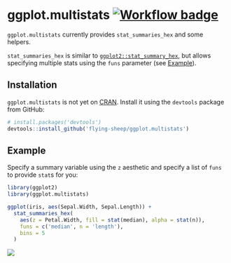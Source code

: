 ggplot.multistats [![Workflow badge][]](https://github.com/flying-sheep/ggplot.multistats/actions)
=================

[Workflow badge]: https://github.com/flying-sheep/ggplot.multistats/workflows/Build%20R%20package/badge.svg

<!-- badges: start -->
<!-- badges: end -->

`ggplot.multistats` currently provides `stat_summaries_hex` and some helpers.

`stat_summaries_hex` is similar to [`ggplot2::stat_summary_hex`][stat_summary_2d],
but allows specifying multiple stats using the `funs` parameter (see [Example](#Example)).

[stat_summary_2d]: https://ggplot2.tidyverse.org/reference/stat_summary_2d.html

Installation
------------
`ggplot.multistats` is not yet on [CRAN](https://CRAN.R-project.org).
Install it using the `devtools` package from GitHub:

```r
# install.packages('devtools')
devtools::install_github('flying-sheep/ggplot.multistats')
```

Example
-------
Specify a summary variable using the `z` aesthetic
and specify a list of `funs` to provide `stat`s for you:

```r
library(ggplot2)
library(ggplot.multistats)

ggplot(iris, aes(Sepal.Width, Sepal.Length)) +
  stat_summaries_hex(
    aes(z = Petal.Width, fill = stat(median), alpha = stat(n)),
    funs = c('median', n = 'length'),
    bins = 5
  )
```

![](example.png)
